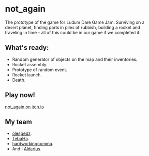 # not_again
The prototype of the game for Ludum Dare Game Jam. Surviving on a desert planet, finding parts in piles of rubbish, building a rocket and traveling in time - all of this could be in our game if we completed it.

## What's ready:
* Random generator of objects on the map and their inventories.
* Rocket assembly.
* Prototype of random event.
* Rocket launch.
* Death.

## Play now!
[not_again on itch.io](https://lminta.itch.io/not-again)

## My team
* [olesgedz](https://github.com/olesgedz).
* [TebaHa](https://github.com/TebaHa).
* [hardworkingcomma](https://github.com/hardworkingcomma).
* And I [Aldarius](https://github.com/Aldarius).
